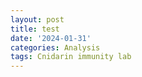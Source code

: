 ```yaml
---
layout: post
title: test
date: '2024-01-31'
categories: Analysis
tags: Cnidarin immunity lab
---
```

